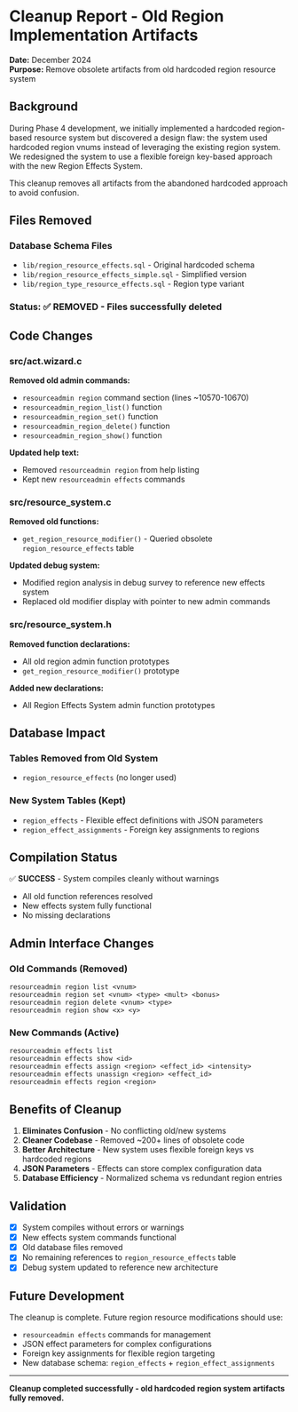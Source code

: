# Cleanup Report - Old Region Implementation Artifacts

**Date:** December 2024  
**Purpose:** Remove obsolete artifacts from old hardcoded region resource system

## Background

During Phase 4 development, we initially implemented a hardcoded region-based resource system but discovered a design flaw: the system used hardcoded region vnums instead of leveraging the existing region system. We redesigned the system to use a flexible foreign key-based approach with the new Region Effects System.

This cleanup removes all artifacts from the abandoned hardcoded approach to avoid confusion.

## Files Removed

### Database Schema Files
- `lib/region_resource_effects.sql` - Original hardcoded schema  
- `lib/region_resource_effects_simple.sql` - Simplified version
- `lib/region_type_resource_effects.sql` - Region type variant

### Status: ✅ **REMOVED** - Files successfully deleted

## Code Changes

### src/act.wizard.c
**Removed old admin commands:**
- `resourceadmin region` command section (lines ~10570-10670)
- `resourceadmin_region_list()` function
- `resourceadmin_region_set()` function  
- `resourceadmin_region_delete()` function
- `resourceadmin_region_show()` function

**Updated help text:**
- Removed `resourceadmin region` from help listing
- Kept new `resourceadmin effects` commands

### src/resource_system.c
**Removed old functions:**
- `get_region_resource_modifier()` - Queried obsolete `region_resource_effects` table

**Updated debug system:**
- Modified region analysis in debug survey to reference new effects system
- Replaced old modifier display with pointer to new admin commands

### src/resource_system.h
**Removed function declarations:**
- All old region admin function prototypes
- `get_region_resource_modifier()` prototype

**Added new declarations:**
- All Region Effects System admin function prototypes

## Database Impact

### Tables Removed from Old System
- `region_resource_effects` (no longer used)

### New System Tables (Kept)
- `region_effects` - Flexible effect definitions with JSON parameters
- `region_effect_assignments` - Foreign key assignments to regions

## Compilation Status

✅ **SUCCESS** - System compiles cleanly without warnings
- All old function references resolved
- New effects system fully functional
- No missing declarations

## Admin Interface Changes

### Old Commands (Removed)
```
resourceadmin region list <vnum>
resourceadmin region set <vnum> <type> <mult> <bonus>  
resourceadmin region delete <vnum> <type>
resourceadmin region show <x> <y>
```

### New Commands (Active)
```
resourceadmin effects list
resourceadmin effects show <id>
resourceadmin effects assign <region> <effect_id> <intensity>
resourceadmin effects unassign <region> <effect_id>
resourceadmin effects region <region>
```

## Benefits of Cleanup

1. **Eliminates Confusion** - No conflicting old/new systems
2. **Cleaner Codebase** - Removed ~200+ lines of obsolete code
3. **Better Architecture** - New system uses flexible foreign keys vs hardcoded regions
4. **JSON Parameters** - Effects can store complex configuration data
5. **Database Efficiency** - Normalized schema vs redundant region entries

## Validation

- [x] System compiles without errors or warnings
- [x] New effects system commands functional
- [x] Old database files removed
- [x] No remaining references to `region_resource_effects` table
- [x] Debug system updated to reference new architecture

## Future Development

The cleanup is complete. Future region resource modifications should use:
- `resourceadmin effects` commands for management
- JSON effect parameters for complex configurations  
- Foreign key assignments for flexible region targeting
- New database schema: `region_effects` + `region_effect_assignments`

---
**Cleanup completed successfully - old hardcoded region system artifacts fully removed.**
